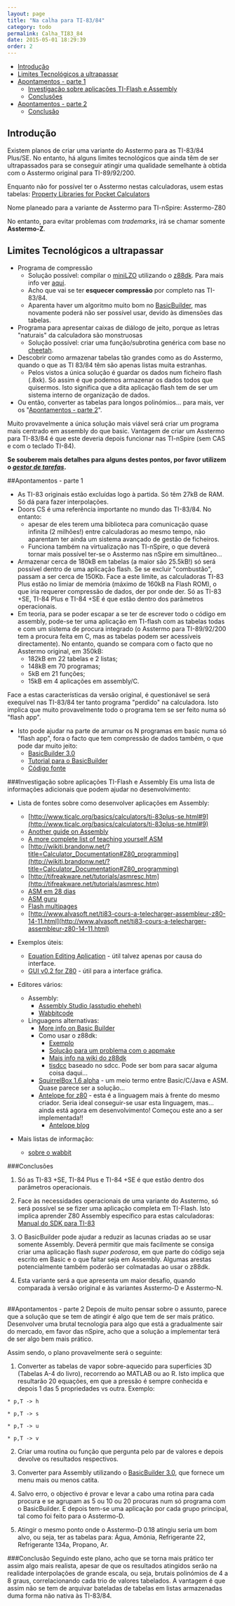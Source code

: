 ```yaml
---
layout: page
title: "Na calha para TI-83/84"
category: todo
permalink: Calha_TI83_84
date: 2015-05-01 18:29:39
order: 2
---
```


  * [Introdução](#introdução)
  * [Limites Tecnológicos a ultrapassar](#limites-tecnológicos-a-ultrapassar)
  * [Apontamentos - parte 1](#apontamentos---parte-1)
    * [Investigação sobre aplicações TI-Flash e Assembly](#investigação-sobre-aplicações-ti-flash-e-assembly)
    * [Conclusões](#conclusões)
  * [Apontamentos - parte 2](#apontamentos---parte-2)
    * [Conclusão](#conclusão)

## Introdução
Existem planos de criar uma variante do Asstermo para as TI-83/84 Plus/SE. No entanto, há alguns limites tecnológicos que ainda têm de ser ultrapassados para se conseguir atingir uma qualidade semelhante à obtida com o Asstermo original para TI-89/92/200.

Enquanto não for possível ter o Asstermo nestas calculadoras, usem estas tabelas: [Property Libraries for Pocket Calculators](http://www.steamtables-pocket-calculators.com)

Nome planeado para a variante de Asstermo para TI-nSpire: Asstermo-Z80

No entanto, para evitar problemas com _trademarks_, irá se chamar somente **Asstermo-Z**.

## Limites Tecnológicos a ultrapassar

  * Programa de compressão
    * Solução possível: compilar o [miniLZO](http://www.oberhumer.com/opensource/lzo/) utilizando o [z88dk](http://www.z88dk.org). Para mais info ver [aqui](http://forum.ticalcs.net/showthread.php?tid=432&page=3).
    * Acho que vai se ter **esquecer compressão** por completo nas TI-83/84.
    * Aparenta haver um algoritmo muito bom no [BasicBuilder](http://www.ticalc.org/archives/files/fileinfo/321/32127.html), mas novamente poderá não ser possível usar, devido às dimensões das tabelas.
  * Programa para apresentar caixas de diálogo de jeito, porque as letras "naturais" da calculadora são monstruosas
    * Solução possível: criar uma função/subrotina genérica com base no [cheetah](http://www.ticalc.org/archives/files/fileinfo/318/31801.html).
  * Descobrir como armazenar tabelas tão grandes como as do Asstermo, quando o que as TI 83/84 têm são apenas listas muita estranhas.
    * Pelos vistos a única solução é guardar os dados num ficheiro flash (.8xk). Só assim é que podemos armazenar os dados todos que quisermos. Isto significa que a dita aplicação flash tem de ser um sistema interno de organização de dados.
  * Ou então, converter as tabelas para longos polinómios... para mais, ver os "[Apontamentos - parte 2](#apontamentos---parte-2)".

Muito provavelmente a única solução mais viável será criar um programa mais centrado em assembly do que basic.
Vantagem de criar um Asstermo para TI-83/84 é que este deveria depois funcionar nas TI-nSpire (sem CAS e com o teclado TI-84).

**Se souberem mais detalhes para alguns destes pontos, por favor utilizem o [_gestor de tarefas_](https://github.com/asstermo/asstermo.github.io/issues).**


##Apontamentos - parte 1

  * As TI-83 originais estão excluídas logo à partida. Só têm 27kB de RAM. Só dá para fazer interpolações.
  * Doors CS é uma referência importante no mundo das TI-83/84. No entanto:
    * apesar de eles terem uma biblioteca para comunicação quase infinita (2 milhões!) entre calculadoras ao mesmo tempo, não aparentam ter ainda um sistema avançado de gestão de ficheiros.
    * Funciona também na virtualização nas TI-nSpire, o que deverá tornar mais possível ter-se o Asstermo nas nSpire em simultâneo...
  * Armazenar cerca de 180kB em tabelas (a maior são 25.5kB!) só será possível dentro de uma aplicação flash. Se se excluir "combustão", passam a ser cerca de 150Kb. Face a este limite, as calculadoras TI-83 Plus estão no limiar de memória (máximo de 160kB na Flash ROM), o que iria requerer compressão de dados, der por onde der. Só as TI-83 +SE, TI-84 Plus e TI-84 +SE é que estão dentro dos parâmetros operacionais.
  * Em teoria, para se poder escapar a se ter de escrever todo o código em assembly, pode-se ter uma aplicação em TI-flash com as tabelas todas e com um sistema de procura integrado (o Asstermo para TI-89/92/200 tem a procura feita em C, mas as tabelas podem ser acessíveis directamente). No entanto, quando se compara com o facto que no Asstermo original, em 350kB:
    * 182kB em 22 tabelas e 2 listas;
    * 148kB em 70 programas;
    * 5kB em 21 funções;
    * 15kB em 4 aplicações em assembly/C.

Face a estas características da versão original, é questionável se será exequível nas TI-83/84 ter tanto programa "perdido" na calculadora. Isto implica que muito provavelmente todo o programa tem se ser feito numa só "flash app".


  * Isto pode ajudar na parte de arrumar os N programas em basic numa só "flash app", fora o facto que tem compressão de dados também, o que pode dar muito jeito:
    * [BasicBuilder 3.0](http://www.ticalc.org/archives/files/fileinfo/321/32127.html)
    * [Tutorial para o BasicBuilder](http://www.ticalc.org/archives/files/fileinfo/389/38998.html)
    * [Código fonte](http://sourceforge.net/projects/basicbuilder/)


###Investigação sobre aplicações TI-Flash e Assembly
Eis uma lista de informações adicionais que podem ajudar no desenvolvimento:

  * Lista de fontes sobre como desenvolver aplicações em Assembly:
    * [http://www.ticalc.org/basics/calculators/ti-83plus-se.html#9](http://www.ticalc.org/basics/calculators/ti-83plus-se.html#9)
    * [Another guide on Assembly](http://www.omnimaga.org/index.php?topic=8316.0)
    * [A more complete list of teaching yourself ASM](http://www.unitedti.org/forum/index.php?showtopic=174)
    * [http://wikiti.brandonw.net/?title=Calculator_Documentation#Z80_programming](http://wikiti.brandonw.net/?title=Calculator_Documentation#Z80_programming)
    * [http://tifreakware.net/tutorials/asmresc.htm](http://tifreakware.net/tutorials/asmresc.htm)
    * [ASM em 28 dias](http://www.ticalc.org/archives/files/fileinfo/268/26877.html)
    * [ASM guru](http://www.ticalc.org/archives/files/fileinfo/69/6961.html)
    * [Flash multipages](http://z80-heaven.wikidot.com/flash-applications)
    * [http://www.alvasoft.net/ti83-cours-a-telecharger-assembleur-z80-14-11.html](http://www.alvasoft.net/ti83-cours-a-telecharger-assembleur-z80-14-11.html)

  * Exemplos úteis:
    * [Equation Editing Aplication](http://www.ticalc.org/archives/files/fileinfo/324/32459.html) - útil talvez apenas por causa do interface.
    * [GUI v0.2 for Z80](http://www.ticalc.org/archives/files/fileinfo/250/25021.html) - útil para a interface gráfica.

  * Editores vários:
    * Assembly:
      * [Assembly Studio (asstudio eheheh)](http://www.ticalc.org/archives/files/fileinfo/158/15892.html)
      * [Wabbitcode](http://wabbit.codeplex.com/releases/view/45275)
    * Linguagens alternativas:
      * [More info on Basic Builder](http://tibasicdev.wikidot.com/basicbuilder)
      * Como usar o z88dk:
        * [Exemplo](http://www.z88dk.org/forum/viewtopic.php?id=4880)
        * [Solução para um problema com o appmake](http://www.z88dk.org/forum/viewtopic.php?id=4883)
        * [Mais info na wiki do z88dk](http://www.z88dk.org/wiki/doku.php?id=platform:ticalc)
        * [tisdcc](https://github.com/cemeyer/tisdcc/wiki) baseado no sdcc. Pode ser bom para sacar alguma coisa daqui...
      * [SquirrelBox 1.6 alpha](http://www.ticalc.org/archives/files/fileinfo/414/41454.html) - um meio termo entre Basic/C/Java e ASM. Quase parece ser a solução...
      * [Antelope for z80](https://code.google.com/p/antelope/) - esta é a linguagem mais à frente do mesmo criador. Seria ideal conseguir-se usar esta linguagem, mas... ainda está agora em desenvolvimento! Começou este ano a ser implementada!!
        * [Antelope blog](http://dancookplusplus.blogspot.pt/)
  * Mais listas de informação:
    * [sobre o wabbit](http://www.tumblr.com/tagged/ti83%2b)


###Conclusões

  1. Só as TI-83 +SE, TI-84 Plus e TI-84 +SE é que estão dentro dos parâmetros operacionais.

  2. Face às necessidades operacionais de uma variante do Asstermo, só será possível se se fizer uma aplicação completa em TI-Flash. Isto implica aprender Z80 Assembly específico para estas calculadoras: [Manual do SDK para TI-83](http://education.ti.com/downloads/guidebooks/sdk/83p/sdk83pguide.pdf)

  3. O BasicBuilder pode ajudar a reduzir as lacunas criadas ao se usar somente Assembly. Deverá permitir que mais facilmente se consiga criar uma aplicação flash <i>super poderosa</i>, em que parte do código seja escrito em Basic e o que faltar seja em Assembly. Algumas arestas potencialmente também poderão ser colmatadas ao usar o z88dk.

  4. Esta variante será a que apresenta um maior desafio, quando comparada à versão original e às variantes Asstermo-D e Asstermo-N.


<br />
##Apontamentos - parte 2
Depois de muito pensar sobre o assunto, parece que a solução que se tem de atingir é algo que tem de ser mais prático. Desenvolver uma brutal tecnologia para algo que está a gradualmente sair do mercado, em favor das nSpire, acho que a solução a implementar terá de ser algo bem mais prático.

Assim sendo, o plano provavelmente será o seguinte:

  1. Converter as tabelas de vapor sobre-aquecido para superfícies 3D (Tabelas A-4 do livro), recorrendo ao MATLAB ou ao R. Isto implica que resultarão 20 equações, em que a pressão é sempre conhecida e depois 1 das 5 propriedades vs outra. Exemplo:

    * p,T -> h

    * p,T -> s

    * p,T -> u

    * p,T -> v

  2. Criar uma routina ou função que pergunta pelo par de valores e depois devolve os resultados respectivos.

  3. Converter para Assembly utilizando o [BasicBuilder 3.0](http://www.ticalc.org/archives/files/fileinfo/321/32127.html), que fornece um menu mais ou menos catita.

  4. Salvo erro, o objectivo é provar e levar a cabo uma rotina para cada procura e se agrupam as 5 ou 10 ou 20 procuras num só programa com o BasicBuilder. E depois tem-se uma aplicação por cada grupo principal, tal como foi feito para o Asstermo-D.

  5. Atingir o mesmo ponto onde o Asstermo-D 0.18 atingiu seria um bom alvo, ou seja, ter as tabelas para: Água, Amónia, Refrigerante 22, Refrigerante 134a, Propano, Ar.</ol>


###Conclusão
Seguindo este plano, acho que se torna mais prático ter assim algo mais realista, apesar de que os resultados atingidos serão na realidade interpolações de grande escala, ou seja, brutais polinómios de 4 a 8 graus, correlacionando cada trio de valores tabelados. A vantagem é que assim não se tem de arquivar bateladas de tabelas em listas armazenadas duma forma não nativa às TI-83/84.
